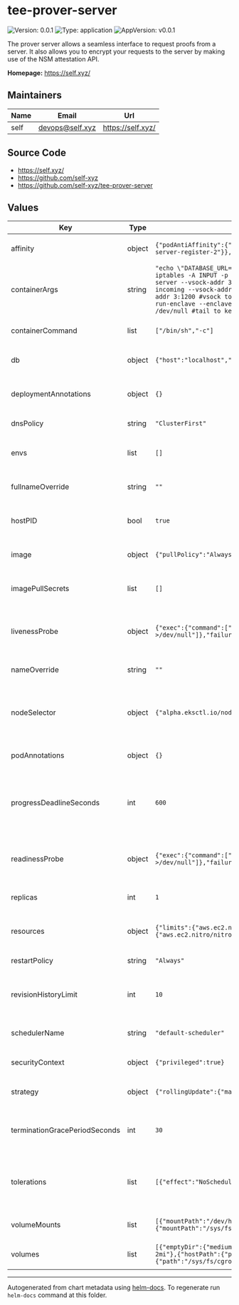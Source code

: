 # tee-prover-server

![Version: 0.0.1](https://img.shields.io/badge/Version-0.0.1-informational?style=flat-square) ![Type: application](https://img.shields.io/badge/Type-application-informational?style=flat-square) ![AppVersion: v0.0.1](https://img.shields.io/badge/AppVersion-v0.0.1-informational?style=flat-square)

The prover server allows a seamless interface to request proofs from a server. It also allows you to encrypt your requests to the server by making use of the NSM attestation API.

**Homepage:** <https://self.xyz/>

## Maintainers

| Name | Email | Url |
| ---- | ------ | --- |
| self | <devops@self.xyz> | <https://self.xyz/> |

## Source Code

* <https://self.xyz/>
* <https://github.com/self-xyz>
* <https://github.com/self-xyz/tee-prover-server>

## Values

| Key | Type | Default | Description |
|-----|------|---------|-------------|
| affinity | object | `{"podAntiAffinity":{"requiredDuringSchedulingIgnoredDuringExecution":[{"labelSelector":{"matchLabels":{"app":"tee-server-register-2"}},"topologyKey":"kubernetes.io/hostname"}]}}` | Pod affinity and anti-affinity rules |
| containerArgs | string | `"echo \"DATABASE_URL=postgres://{{ .Values.db.user }}@{{ .Values.db.password }}:{{ .Values.db.host }}\" >> .env\nsudo iptables -A INPUT -p tcp -i ens5 --dport 1024:61439 -j NFQUEUE --queue-num 0 # iptables\nsudo /usr/local/bin/self-init-server --vsock-addr 3:1300 --init-params-path .env #init server for .env vars\nsudo /usr/local/bin/ip-to-vsock-raw-incoming --vsock-addr 7:1200 --queue-num 0 #ip to vsock proxy \nsudo /usr/local/bin/vsock-to-ip-raw-outgoing --vsock-addr 3:1200 #vsock to ip proxy\nEIF_PATH=/home/tee-server.eif ENCLAVE_CPU_COUNT=16 ENCLAVE_MEMORY_SIZE=100000\nnitro-cli run-enclave --enclave-cid=7 --cpu-count $ENCLAVE_CPU_COUNT --memory $ENCLAVE_MEMORY_SIZE --eif-path $EIF_PATH &\ntail -f /dev/null #tail to keep the container running\n"` | Shell script arguments passed to the container |
| containerCommand | list | `["/bin/sh","-c"]` | Command to run in the container |
| db | object | `{"host":"localhost","password":"postgres","user":"postgres"}` | Database connection configuration |
| deploymentAnnotations | object | `{}` | Annotations to add to the deployment resource |
| dnsPolicy | string | `"ClusterFirst"` | DNS policy for the pod |
| envs | list | `[]` | Environment variables to set in the container |
| fullnameOverride | string | `""` | Override the full name of the chart |
| hostPID | bool | `true` | Run pod in the host's PID namespace |
| image | object | `{"pullPolicy":"Always","repository":"selfdotxyz/tee-server-register-instance-medium","tag":"latest"}` | Docker image configuration |
| imagePullSecrets | list | `[]` | List of image pull secrets for private registries |
| livenessProbe | object | `{"exec":{"command":["/bin/sh","-c","pgrep -f '^nitro-cli run-enclave' >/dev/null"]},"failureThreshold":5,"initialDelaySeconds":500,"periodSeconds":20,"successThreshold":1,"timeoutSeconds":1}` | Liveness probe configuration for the container |
| nameOverride | string | `""` | Override the name of the chart |
| nodeSelector | object | `{"alpha.eksctl.io/nodegroup-name":"pop-group-r6a-24xlarge"}` | Node selector for scheduling pods to specific nodes |
| podAnnotations | object | `{}` | Annotations to add to the pod template |
| progressDeadlineSeconds | int | `600` | Maximum time in seconds for a deployment to make progress |
| readinessProbe | object | `{"exec":{"command":["/bin/sh","-c","pgrep -f '^nitro-cli run-enclave' >/dev/null"]},"failureThreshold":3,"initialDelaySeconds":30,"periodSeconds":10,"successThreshold":1,"timeoutSeconds":1}` | Readiness probe configuration for the container |
| replicas | int | `1` | Number of pod replicas to deploy |
| resources | object | `{"limits":{"aws.ec2.nitro/nitro_enclaves":"4","hugepages-1Gi":"120Gi"},"requests":{"aws.ec2.nitro/nitro_enclaves":"4","cpu":"3","hugepages-1Gi":"120Gi"}}` | Resource requests and limits for the container |
| restartPolicy | string | `"Always"` | Pod restart policy |
| revisionHistoryLimit | int | `10` | Number of old ReplicaSets to retain for rollback |
| schedulerName | string | `"default-scheduler"` | Scheduler to use for the pod |
| securityContext | object | `{"privileged":true}` | Security context for the container |
| strategy | object | `{"rollingUpdate":{"maxSurge":0,"maxUnavailable":1},"type":"RollingUpdate"}` | Deployment update strategy |
| terminationGracePeriodSeconds | int | `30` | Time to wait before forcefully terminating the pod |
| tolerations | list | `[{"effect":"NoSchedule","operator":"Exists"},{"effect":"NoExecute","operator":"Exists"}]` | Tolerations for scheduling pods on tainted nodes |
| volumeMounts | list | `[{"mountPath":"/dev/hugepages","name":"hugepage-1gi"},{"mountPath":"/run/systemd","name":"systemd-run"},{"mountPath":"/sys/fs/cgroup","name":"cgroup","readOnly":true}]` | Volume mounts for the container |
| volumes | list | `[{"emptyDir":{"medium":"HugePages-1Gi"},"name":"hugepage-1gi"},{"emptyDir":{"medium":"HugePages-2Mi"},"name":"hugepage-2mi"},{"hostPath":{"path":"/run/systemd","type":"Directory"},"name":"systemd-run"},{"hostPath":{"path":"/sys/fs/cgroup","type":"DirectoryOrCreate"},"name":"cgroup"}]` | Volumes to mount into the pod |

----------------------------------------------
Autogenerated from chart metadata using [helm-docs](https://github.com/norwoodj/helm-docs). To regenerate run `helm-docs` command at this folder.
